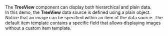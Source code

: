 The **TreeView** component can display both hierarchical and plain data. In&nbsp;this demo, the **TreeView** data source is&nbsp;defined using a&nbsp;plain object. Notice that an&nbsp;image can be&nbsp;specified within an&nbsp;item of&nbsp;the data source. The default item template contains a&nbsp;specific field that allows displaying images without a&nbsp;custom item template.